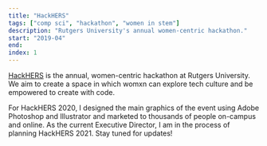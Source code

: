 ```yaml
---
title: "HackHERS"
tags: ["comp sci", "hackathon", "women in stem"]
description: "Rutgers University's annual women-centric hackathon."
start: "2019-04"
end: 
index: 1
---
```


<a href="https://ruhackhers.org/">HackHERS</a> is the annual, women-centric hackathon at Rutgers University. We aim to create a space in which womxn can explore tech culture and be empowered to create with code.

For HackHERS 2020, I designed the main graphics of the event using Adobe Photoshop and Illustrator and marketed to thousands of people on-campus and online. As the current Executive Director, I am in the process of planning HackHERS 2021. Stay tuned for updates!